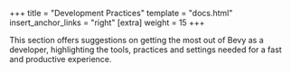 +++
title = "Development Practices"
template = "docs.html"
insert_anchor_links = "right"
[extra]
weight = 15
+++

This section offers suggestions on getting the most out of Bevy as a developer, highlighting the tools, practices and settings needed for a fast and productive experience.
